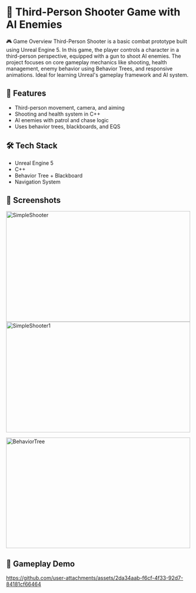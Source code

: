 # 🔫 Third-Person Shooter Game with AI Enemies

🎮 Game Overview
Third-Person Shooter is a basic combat prototype built using Unreal Engine 5. In this game, the player controls a character in a third-person perspective, equipped with a gun to shoot AI enemies. The project focuses on core gameplay mechanics like shooting, health management, enemy behavior using Behavior Trees, and responsive animations. Ideal for learning Unreal's gameplay framework and AI system.



## 🎯 Features
- Third-person movement, camera, and aiming
- Shooting and health system in C++
- AI enemies with patrol and chase logic
- Uses behavior trees, blackboards, and EQS

## 🛠 Tech Stack
- Unreal Engine 5
- C++
- Behavior Tree + Blackboard
- Navigation System

## 📸 Screenshots
<img width="500" height="300" alt="SimpleShooter" src="https://github.com/user-attachments/assets/aba268d6-fdc6-4aa2-a287-aaed11f1b67e" />        <img width="500" height="300" alt="SimpleShooter1" src="https://github.com/user-attachments/assets/f59c4191-d419-4e57-850f-06f8769544c7" />

<img width="500" height="300" alt="BehaviorTree" src="https://github.com/user-attachments/assets/40aaaeae-fbda-4ef8-a3b1-0e30e17bc705" />

## 🎥 Gameplay Demo


https://github.com/user-attachments/assets/2da34aab-f6cf-4f33-92d7-84181cf66464




 

